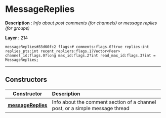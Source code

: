 # MessageReplies

**Description** : *Info about post comments \(for channels\) or message replies \(for groups\)*

**Layer** : 214

```tl
messageReplies#83d60fc2 flags:# comments:flags.0?true replies:int replies_pts:int recent_repliers:flags.1?Vector<Peer> channel_id:flags.0?long max_id:flags.2?int read_max_id:flags.3?int = MessageReplies;
```

---

## Constructors

| Constructor | Description |
| :---: | :--- |
| [**messageReplies**](constructor/messageReplies) | Info about the comment section of a channel post, or a simple message thread |